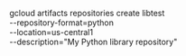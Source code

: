 gcloud artifacts repositories create libtest \
    --repository-format=python \
    --location=us-central1 \
    --description="My Python library repository"
